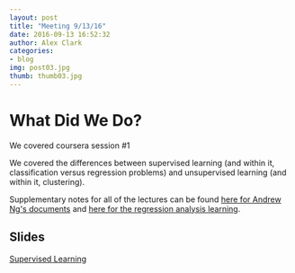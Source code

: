 ```yaml
---
layout: post
title: "Meeting 9/13/16"
date: 2016-09-13 16:52:32
author: Alex Clark
categories:
- blog
img: post03.jpg
thumb: thumb03.jpg
---
```


# What Did We Do?

We covered coursera session #1

We covered the differences between supervised learning (and within it, classification versus regression problems) and unsupervised learning (and within it, clustering).

Supplementary notes for all of the lectures can be found [here for Andrew Ng's documents](https://pythonandr.com/2015/11/25/supplementary-material-to-andrew-ngs-machine-learning-mooc/) and  [here for the regression analysis learning](http://www.holehouse.org/mlclass/01_02_Introduction_regression_analysis_and_gr.html).

## Slides

[Supervised Learning](https://docs.google.com/presentation/d/1lbBCNZD0QF8pA8hBrQPc7J6B5oNwB5DI5fcEfc6-TtU/edit?usp=sharing)

[hampden]: https://github.com/jekyll/jekyll